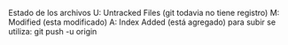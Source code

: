 Estado de los archivos
U: Untracked Files (git todavia no tiene registro)
M: Modified (esta modificado)
A: Index Added (está agregado)
para subir se utiliza: git push -u origin
